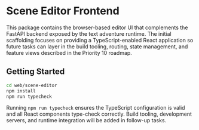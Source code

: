 # Scene Editor Frontend

This package contains the browser-based editor UI that complements the FastAPI
backend exposed by the text adventure runtime. The initial scaffolding focuses
on providing a TypeScript-enabled React application so future tasks can layer in
the build tooling, routing, state management, and feature views described in the
Priority 10 roadmap.

## Getting Started

```bash
cd web/scene-editor
npm install
npm run typecheck
```

Running `npm run typecheck` ensures the TypeScript configuration is valid and
all React components type-check correctly. Build tooling, development servers,
and runtime integration will be added in follow-up tasks.
